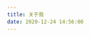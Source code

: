 ```yaml
---
title: 关于我
date: 2020-12-24 14:56:00
---
```


<script>
  function openUrl(url) {
    // console.log(url)
    window.open(url, '_blank')
  }
</script>

<div id="head" class="head lazy lazy-hide">
  <img id="avatar" src="/image/about/avatar.png" alt="avatar" class="avatar">
  <div class="nick">Shiroha</div>
</div>

<div id="hello" class="lazy lazy-hide" style="text-align: center; font-size: 30px; font-weight: 900;">
  欢迎光临，荣幸之至
</div>

<div id="tag" class="card lazy lazy-hide">
  <div class="title">
    我的标签
  </div>
  <div class="answer-box">
    <div><i class="iconfont icon-code"></i>程序猿</div>
    <div>后端工程师</div>
    <div>会一点前端</div>
    <div>unity 退役工程师</div>
    <div>ACM 退役选手</div>
    <div>Geek</div>
    <div>熟练使用 C++</div>
    <div>Java 工程师</div>
    <div>学生</div>
    <div>上班ing</div>
    <div>Alibaba</div>
    <div><i class="iconfont icon-taobao-fill"></i>大淘宝技术部</div>
    <div>六级没过</div>
    <div>kEy厨</div>
    <div>Galgame 玩家</div>
    <div>兜厨</div>
    <div>珂学家</div>
    <div>岛学家</div>
    <div>罚学家</div>
    <div>星际争霸II 菜鸡玩家</div>
    <div>不可以女装</div>
  </div>
</div>

<div id="project" class="card lazy lazy-hide">
  <div class="title">
    我的项目
  </div>
  <div class="answer-box">
    <div class="answer-detail-box">
      <div class="answer-detail-top">
        <img src="https://github.com/Hukeqing/lightless/blob/master/Assets/Sprites/logo.jpg?raw=true" alt="cc-logo">
        Lightless
      </div>
      <div class="answer-detail-bottom">
        一个使用 Unity 开发的游戏，使用了一些非常好看的 shader
        <div class="icon-box">
            <i class="iconfont icon-code" onclick="openUrl('https://github.com/Hukeqing/lightless')"></i>
        </div>
      </div>
    </div>
    <div class="answer-detail-box">
      <div class="answer-detail-top">
        <img src="https://raw.githubusercontent.com/Hukeqing/codeforces-client/master/public/favicon.ico" alt="cc-logo">
        Codeforces Client
      </div>
      <div class="answer-detail-bottom">
        一个基于 nodejs 和 electron 实现的 Codeforces 客户端，能够提升访问 Codeforces 的速度并且提供一定的额外服务支持
        <div class="icon-box">
            <i class="iconfont icon-copyright"></i>
            <span>GPLv3</span>
            <i class="iconfont icon-code" onclick="openUrl('https://github.com/Hukeqing/codeforces-client')"></i>
        </div>
      </div>
    </div>
    <div class="answer-detail-box">
      <div class="answer-detail-top">
        <img src="https://github.com/ZJGSU-TTCM/mevcl/raw/master/public/favicon.png?raw=true" alt="mevcl-logo">
        Mevcl
      </div>
      <div class="answer-detail-bottom">
        一个高效的，极简主义的 UI 框架，适合用于 Vue(2.0)
        <div class="icon-box">
          <i class="iconfont icon-copyright"></i>
          <span>MIT</span>
          <i class="iconfont icon-code" onclick="openUrl('https://github.com/PortableOJ/mevcl')"></i>
          <i class="iconfont icon-link-fill" onclick="openUrl('https://www.npmjs.com/package/mevcl')"></i>
        </div>
      </div>
    </div>
    <div class="answer-detail-box">
      <div class="answer-detail-top">
        <img src="https://github.com/PortableOJ/portable-docs/raw/master/img/favicon.png?raw=true" alt="portable-logo">
        Portable Online Judge
      </div>
      <div class="answer-detail-bottom">
        一个高性能、分布式、易部署的开源 Online Judge 系统，正在努力迭代中
        <div class="icon-box">
          <i class="iconfont icon-copyright"></i>
          <span>GPLv3</span>
          <i class="iconfont icon-code" onclick="openUrl('https://github.com/PortableOJ/portable-server')"></i>
        </div>
      </div>
    </div>
  </div>
</div>

<div id="contactMe" class="card lazy lazy-hide">
  <div class="title">
    联系我
  </div>
  <div class="answer-box">
    <div onclick="openUrl('https://github.com/Hukeqing')">
      <img class="link-avatar" src="https://avatars.githubusercontent.com/u/47495915" srcset="https://avatars.githubusercontent.com/u/47495915" alt="GithubAvatar">
      <i class="iconfont icon-github-fill"></i>
      GitHub
    </div>
    <div onclick="openUrl('https://twitter.com/realMauve')">
      <img class="link-avatar" src="https://pbs.twimg.com/profile_images/1166876800141578240/HSx1ZQoR_400x400.jpg" srcset="https://pbs.twimg.com/profile_images/1166876800141578240/HSx1ZQoR_400x400.jpg" alt="TwitterAvatar">
      <i class="iconfont icon-twitter-fill"></i>
      Twitter
    </div>
    <div onclick="openUrl('https://t.me/ShiroNaruse')">
      <img class="link-avatar" src="/image/about/telegram.jpg" alt="TelegramAvatar">
      <i class="iconfont icon-telegram-fill"></i>
      Telegram
    </div>
    <div onclick="openUrl('https://codeforces.com/profile/KamiyamaShiki')">
      <img class="link-avatar" src="https://userpic.codeforces.org/864576/title/425eb0f25a79727d.jpg" alt="CodeforcesAvatar">
      <i class="iconfont icon-codeforces"></i>
      Codeforces
    </div>
    <div onclick="openUrl('https://codeforces.com/profile/ShirohaIsMyWife')">
      <img class="link-avatar" src="https://userpic.codeforces.org/1511630/title/fb2d8d392b542132.jpg" alt="CodeforcesAvatar">
      <i class="iconfont icon-codeforces"></i>
      Codeforces
    </div>
    <div onclick="openUrl('https://steamcommunity.com/profiles/76561198428368750/')">
      <img class="link-avatar" src="https://avatars.cloudflare.steamstatic.com/bf589a8c1c3592a4dceee6e42bbc631211219a00_full.jpg">
      <i class="iconfont icon-steam"></i>
      Steam
    </div>
    <div onclick="openUrl('mailto:prefect_thumb_0b@icloud.com')">
      <img class="link-avatar" src="/image/about/avatar.png" alt="avatar">
      <i class="iconfont icon-mail"></i>
      prefect_thumb_0b@icloud.com
    </div>
  </div>
</div>

<style>
  .head {
    top: -150px;
    position: relative;
    width: 100%;
    height: 250px;
    text-align: center;
  }

  .avatar {
    position: relative;
    width: 200px;
    height: 200px;
    border-radius: 100px;
  }

  .link-avatar {
    width: 50px;
    height: 50px;
    border-radius: 100px;
  }

  .nick {
    font-weight: 900;
    font-size: 40px;
  }

  .card {
    box-shadow: 0 5px 11px 0 rgb(0 0 0 / 18%), 0 4px 15px 0 rgb(0 0 0 / 15%);
    border-radius: 30px;
    background: rgba(0, 0, 0, 0);
    margin-top: 20px;
    padding: 30px 30px 30px 30px;
    position: relative;
  }

  .lazy {
    transition: 1s
  }

  .lazy-hide {
    opacity: 0;
    transform: translate(0px, 100px);
  }

  .lazy-show {
    opacity: 1;
  }

  .title {
    font-weight: 800;
    font-size: 20px;
    text-align: center;
  }

  .answer-box {
    display: block;
    text-align: center;
    margin-top: 20px;
  }

  .answer-box > div {
    display: inline-block;
    margin: 5px 10px 5px 10px;
    padding: 2px 30px 2px 30px;
    border: 4px solid;
    font-weight: 600;
    /* background: none; */
    text-align: center;
    justify-content: center;
    cursor: pointer;
    /* max-height: 100px; */
    position: relative;
  }

  .answer-img {
    box-shadow: 0 5px 11px 0 rgb(0 0 0 / 18%), 0 4px 15px 0 rgb(0 0 0 / 15%);
    border-radius: 0.25rem;
  }

  .answer-box > div::before,
  .answer-box > div::after {
    content: "";
    position: absolute;
    width: 14px;
    height: 4px;
    background: var(--board-bg-color);
    transform: skewX(50deg);
    transition: .5s;
    ease;
  }

  .answer-box > div::before {
    top: -4px;
    left: 10%
  }

  .answer-box > div::after {
    bottom: -4px;
    right: 10%
  }

  .answer-box > div:hover::before {
    left: 80%;
  }

  .answer-box > div:hover::after {
    right: 80%;
  }

  .answer-detail-box {
    position: relative;
    height: 250px;
    top: 0;
    transition: 0.5s ease all;
    background-color: var(--board-bg-color);
  }

  .answer-detail-top {
    height: 250px;
    width: 200px;
  }

  .answer-detail-top > img {
    width: 200px;
    height: 200px;
  }

  .answer-detail-bottom {
    position: absolute;
    min-height: 0;
    height: 0;
    max-height: 0;
    width: 260px;
    top: 250px;
    left: 0px;
    padding: 0;
    overflow: hidden;
    background-color: var(--board-bg-color);
    box-shadow: 0 8px 16px rgba(0, 0, 0, .24), 0 0 24px rgba(0, 0, 0, .08);
    transition: 0.5s ease min-height, 0.5s ease max-height;
    z-index: 1024;
    cursor: default;
  }

  .answer-detail-box:hover {
    top: -150px;
    z-index: 1024;
  }

  .answer-detail-box:hover > .answer-detail-bottom {
    min-height: 150px;
    height: auto;
    max-height: 600px;
    padding: 15px 10px;
  }

  .icon-box {
    display: flex;
    place-items: center;
    margin: 30px 10px 10px 10px;
    gap: 10px;
  }

  .icon-box > i {
    cursor: pointer;
  }
</style>

<script>
  function throttle(fn, delay, atleast) {
    var timeout = null, startTime = new Date()
    return function() {
      var curTime = new Date()
      clearTimeout(timeout)
      if (curTime - startTime >= atleast) {
        fn()
        startTime = curTime
      } else {
        timeout = setTimeout(fn, delay)
      }
    }
  }

  function lazyload() {
    let cardList = document.getElementsByClassName('lazy');
    let n = 0;
    return function() {
      for (var i = n; i < cardList.length; i++) {
        if (cardList[i].getBoundingClientRect().top + 100 < document.documentElement.clientHeight) {
          cardList[i].className = cardList[i].className.replace('lazy-hide', 'lazy-show');
          n = n + 1;
          return
        }
      }
    }
  }
  var loadImages = lazyload();
  loadImages(); //初始化首页的页面图片
  window.addEventListener('scroll', throttle(loadImages, 50, 50), false);
</script>

<!-- sakana! -->
<div style="position: fixed; bottom: -24px; right: 50px;" id="sakana-widget"></div>
<script>
    function initSakanaWidget() {
        new SakanaWidget({ character: 'takina' }).mount('#sakana-widget');
    }
</script>
<script async onload="initSakanaWidget()" src="https://cdn.jsdelivr.net/npm/sakana-widget@2.3.2/lib/sakana.min.js">
</script>
